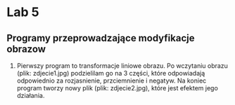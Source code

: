 # Lab 5
## Programy przeprowadzające modyfikacje obrazow
1. Pierwszy program to transformacje liniowe obrazu.
Po wczytaniu obrazu (plik: zdjecie1.jpg) podzielilam go na 3 części, które odpowiadają odpowiednio za rozjasnienie, przciemnienie i negatyw.
Na koniec program tworzy nowy plik (plik: zdjecie2.jpg), które jest efektem jego działania.
